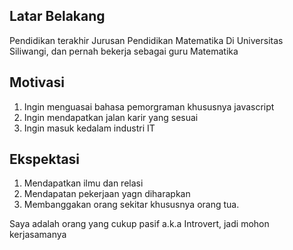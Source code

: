 [//]: # (Ceritakan sedikit tentang latar belakangmu seperti pendidikan terakhir atau pekerjaan sebelumnya)
## Latar Belakang
Pendidikan terakhir Jurusan Pendidikan Matematika Di Universitas Siliwangi, dan pernah bekerja sebagai guru Matematika

[//]: # (Motivasi apa yang mendorongmu untuk ikut program coding bootcamp di Hacktiv8?)
## Motivasi
1. Ingin menguasai bahasa pemorgraman khususnya javascript
2. Ingin mendapatkan jalan karir yang sesuai
3. Ingin masuk kedalam industri IT

[//]: # (Beri tahu kami, apa yang ingin kamu dapatkan di Hacktiv8 dan apa yang ingin kamu capai setelah lulus dari sini?)
## Ekspektasi
1. Mendapatkan ilmu dan relasi
2. Mendapatan pekerjaan yagn diharapkan
3. Membanggakan orang sekitar khususnya orang tua.

[//]: # (Apakah ada hal lain yang ingin disampaikan? Bila ada, kamu bebas untuk menuliskannya)
Saya adalah orang yang cukup pasif a.k.a Introvert, jadi mohon kerjasamanya
